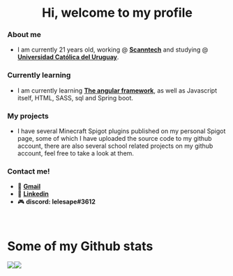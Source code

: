 <h1 align="center">Hi, welcome to my profile</h1>

<h3><strong>About me</strong></h3>

- I am currently 21 years old, working @ <strong><a href="https://scanntech.com/">Scanntech</a></strong> and studying @ <strong><a href="https://ucu.edu.uy/es">Universidad Católica del Uruguay</a></strong>.


<h3><strong>Currently learning</strong></h3>

- I am currently learning <strong><a href="https://angular.io/">The angular framework</a></strong>, as well as Javascript itself, HTML, SASS, sql and Spring boot.


<h3><strong>My projects</strong></h3>

- I have several Minecraft Spigot plugins published on my personal Spigot page, some of which I have uploaded the source code to my github account, there are also several school related projects on my github account, feel free to take a look at them.


<h3><strong>Contact me!</strong></h3>

- :email: <strong><a href="mailto:leandroalfonsoporley@gmail.com">Gmail</a></strong>
- :briefcase: <strong><a href="https://www.linkedin.com/in/leandro-alfonso-porley/">Linkedin</a></strong>
- :video_game: <strong>discord: lelesape#3612</strong>

<br>

<h1>Some of my Github stats</h1>

<div style="display: flex; flex-direction: row">
<img src="https://github-readme-stats.vercel.app/api?username=alfonsoLeandro&count_private=true&show_icons=true"></img>
<img src="https://github-readme-stats.vercel.app/api/top-langs/?username=alfonsoLeandro&count_private=true&show_icons=true"></img>

</div>

